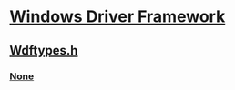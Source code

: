 # [Windows Driver Framework](../_wdf/index.md)
## [Wdftypes.h](index.md)
### [None](../wdftypes/ne-wdftypes-_wdf_tri_state.md)
